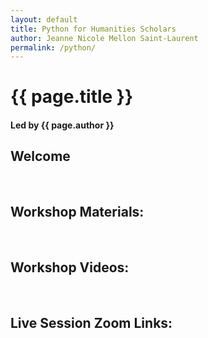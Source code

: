 ```yaml
---
layout: default
title: Python for Humanities Scholars
author: Jeanne Nicole Mellon Saint-Laurent
permalink: /python/
---
```

# {{ page.title }} 
#### Led by {{ page.author }}


## Welcome


&nbsp;    

## Workshop Materials:

&nbsp;

## Workshop Videos:
&nbsp;


## Live Session Zoom Links: